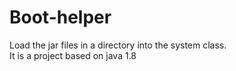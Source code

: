 # Boot-helper

 Load the jar files in a directory into the system class.  
 It is a project based on java 1.8
